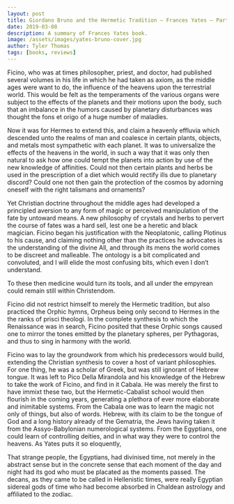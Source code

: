 ```yaml
---
layout: post
title: Giordano Bruno and the Hermetic Tradition – Frances Yates – Part 2
date: 2019-03-08
description: A summary of Frances Yates book.
image: /assets/images/yates-bruno-cover.jpg
author: Tyler Thomas
tags: [books, reviews]
---
```


Ficino, who was at times philosopher, priest, and doctor, had published several volumes in his life in which he had taken as axiom, as the middle ages were want to do, the influence of the heavens upon the terrestrial world.
This would be felt as the temperaments of the various organs were subject to the effects of the planets and their motions upon the body, such that an imbalance in the humors caused by planetary disturbances was thought the fons et origo of a huge number of maladies.

Now it was for Hermes to extend this, and claim a heavenly effluvia which descended unto the realms of man and coalesce in certain plants, objects, and metals most sympathetic with each planet. It was to universalize the effects of the heavens in the world, in such a way that it was only then natural to ask how one could tempt the planets into action by use of the new knowledge of affinities.  Could not then certain plants and herbs be used in the prescription of a diet which would rectify ills due to planetary discord? Could one not then gain the protection of the cosmos by adorning oneself with the right talismans and ornaments?

Yet Christian doctrine throughout the middle ages had developed a principled aversion to any form of magic or perceived manipulation of the fate by untoward means. A new philosophy of crystals and herbs to pervert the course of fates was a hard sell, lest one be a heretic and black magician.
Ficino began his justification with the Neoplatonic, calling Plotinus to his cause, and claiming nothing other than the practices he advocates is the understanding of the divine All, and through its mens the world comes to be discreet and malleable. The ontology is a bit complicated and convoluted, and I will elide the most confusing bits, which even I don’t understand. 

To these then medicine would turn its tools, and all under the empyrean could remain still within Christendom.

Ficino did not restrict himself to merely the Hermetic tradition, but also practiced the Orphic hymns, Orpheus being only second to Hermes in the the ranks of prisci theologi. In the complete synthesis to which the Renaissance was in search, Ficino posited that these Orphic songs caused one to mirror the tones emitted by the planetary spheres, per Pythagoras, and thus to sing in harmony with the world.

Ficino was to lay the groundwork from which his predecessors would build, extending the Christian synthesis to cover a host of variant philosophies.
For one thing, he was a scholar of Greek, but was still ignorant of Hebrew tongue. It was left to Pico Della Mirandola and his knowledge of the Hebrew to take the work of Ficino, and find in it Cabala. He was merely the first to have immixt these two, but the Hermetic-Cabalist school would then flourish in the coming years, generating a plethora of ever more elaborate and inimitable systems.
From the Cabala one was to learn the magic not only of things, but also of words. Hebrew, with its claim to be the tongue of God and a long history already of the Gematria, the Jews having taken it from the Assyo-Babylonian numerological systems.
From the Egyptians, one could learn of controlling deities, and in what way they were to control the heavens. As Yates puts it so eloquently,

That strange people, the Egyptians, had divinised time, not merely in the abstract sense but in the concrete sense that each moment of the day and night had its god who must be placated as the moments passed. The decans, as they came to be called in Hellenistic times, were really Egyptian sidereal gods of time who had become absorbed in Chaldean astrology and affiliated to the zodiac.
